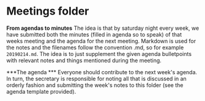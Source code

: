 # Meetings folder

**From agendas to minutes**
The idea is that by saturday night every week, we have submitted both the minutes (filled in agenda so to speak) of that weeks meeting and the agenda for the next meeting. Markdown is used for the notes and the filenames follow the convention <YEAR><MONTH><DAY>.md, so for example `20190214.md`. The idea is to just supplement the given agenda bulletpoints with relevant notes and things mentioned during the meeting.

***The agenda ***
Everyone should contribute to the next week's agenda. In turn, the secretary is responsible for noting all that is discussed in an orderly fashion and submitting the week's notes to this folder (see the agenda template provided).